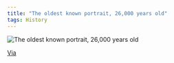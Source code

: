 ```yaml
---
title: "The oldest known portrait, 26,000 years old"
tags: History
---
```


![The oldest known portrait, 26,000 years old](http://rationalist.org.uk/images/he%2Doldest%2Dknown%2Dportrait%2Dof1.jpg)

[Via](http://rationalist.org.uk/articles/4052/the-shock-of-the-old)